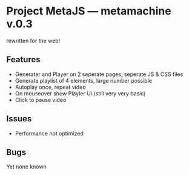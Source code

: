 # Project MetaJS — metamachine v.0.3
rewritten for the web!

## Features
- Generater and Player on 2 seperate pages, seperate JS & CSS files
- Generate playlist of 4 elements, large number possible
- Autoplay once, repeat video
- On mouseover show Playler UI (still very very basic)
- Click to pause video

## Issues
- Performance not optimized

## Bugs
Yet none known
